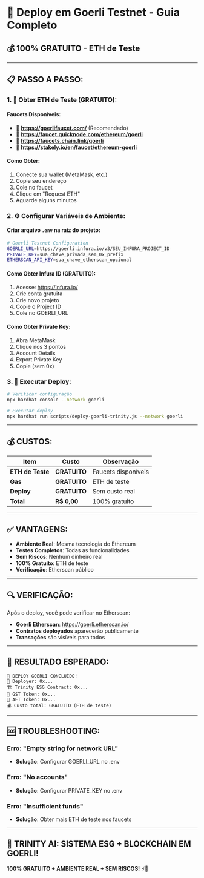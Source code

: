 # 🚀 Deploy em Goerli Testnet - Guia Completo
## **💰 100% GRATUITO - ETH de Teste**

---

## 📋 **PASSO A PASSO:**

### **1. 🔑 Obter ETH de Teste (GRATUITO):**

#### **Faucets Disponíveis:**
- 🔗 **https://goerlifaucet.com/** (Recomendado)
- 🔗 **https://faucet.quicknode.com/ethereum/goerli**
- 🔗 **https://faucets.chain.link/goerli**
- 🔗 **https://stakely.io/en/faucet/ethereum-goerli**

#### **Como Obter:**
1. Conecte sua wallet (MetaMask, etc.)
2. Copie seu endereço
3. Cole no faucet
4. Clique em "Request ETH"
5. Aguarde alguns minutos

### **2. ⚙️ Configurar Variáveis de Ambiente:**

#### **Criar arquivo `.env` na raiz do projeto:**
```bash
# Goerli Testnet Configuration
GOERLI_URL=https://goerli.infura.io/v3/SEU_INFURA_PROJECT_ID
PRIVATE_KEY=sua_chave_privada_sem_0x_prefix
ETHERSCAN_API_KEY=sua_chave_etherscan_opcional
```

#### **Como Obter Infura ID (GRATUITO):**
1. Acesse: https://infura.io/
2. Crie conta gratuita
3. Crie novo projeto
4. Copie o Project ID
5. Cole no GOERLI_URL

#### **Como Obter Private Key:**
1. Abra MetaMask
2. Clique nos 3 pontos
3. Account Details
4. Export Private Key
5. Copie (sem 0x)

### **3. 🚀 Executar Deploy:**

```bash
# Verificar configuração
npx hardhat console --network goerli

# Executar deploy
npx hardhat run scripts/deploy-goerli-trinity.js --network goerli
```

---

## 💰 **CUSTOS:**

| **Item** | **Custo** | **Observação** |
|----------|-----------|----------------|
| **ETH de Teste** | **GRATUITO** | Faucets disponíveis |
| **Gas** | **GRATUITO** | ETH de teste |
| **Deploy** | **GRATUITO** | Sem custo real |
| **Total** | **R$ 0,00** | 100% gratuito |

---

## ✅ **VANTAGENS:**

- **Ambiente Real**: Mesma tecnologia do Ethereum
- **Testes Completos**: Todas as funcionalidades
- **Sem Riscos**: Nenhum dinheiro real
- **100% Gratuito**: ETH de teste
- **Verificação**: Etherscan público

---

## 🔍 **VERIFICAÇÃO:**

Após o deploy, você pode verificar no Etherscan:
- **Goerli Etherscan**: https://goerli.etherscan.io/
- **Contratos deployados** aparecerão publicamente
- **Transações** são visíveis para todos

---

## 🎯 **RESULTADO ESPERADO:**

```
🎉 DEPLOY GOERLI CONCLUÍDO!
👤 Deployer: 0x...
🏗️ Trinity ESG Contract: 0x...
🔗 GST Token: 0x...
🔗 AET Token: 0x...
💰 Custo total: GRATUITO (ETH de teste)
```

---

## 🆘 **TROUBLESHOOTING:**

### **Erro: "Empty string for network URL"**
- **Solução**: Configurar GOERLI_URL no .env

### **Erro: "No accounts"**
- **Solução**: Configurar PRIVATE_KEY no .env

### **Erro: "Insufficient funds"**
- **Solução**: Obter mais ETH de teste nos faucets

---

## 🧠 **TRINITY AI: SISTEMA ESG + BLOCKCHAIN EM GOERLI!**

**100% GRATUITO + AMBIENTE REAL + SEM RISCOS!** ⚡🚀